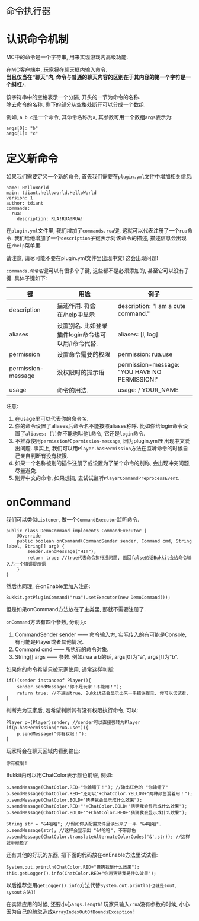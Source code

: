 <p style="font-size:24px;">命令执行器</p>

# 认识命令机制
MC中的命令是一个字符串, 用来实现游戏内高级功能.  

在MC客户端中, 玩家将在聊天框内输入命令.  
**当且仅当在“聊天”内, 命令与普通的聊天内容的区别在于其内容的第一个字符是一个斜杠`/`**.  

该字符串中的空格表示一个分隔, 开头的一节为命令的名称.  
除去命令的名称, 剩下的部分从空格处断开可以分成一个数组.  

例如, `a b c`是一个命令, 其命令名称为`a`, 其参数可用一个数组`args`表示为:  
```
args[0]: "b"
args[1]: "c"
```

# 定义新命令
如果我们需要定义一个新的命令, 首先我们需要在`plugin.yml`文件中增加相关信息:
```
name: HelloWorld
main: tdiant.helloworld.HelloWorld
version: 1
author: tdiant
commands:
  rua:
    description: RUA!RUA!RUA!
```

在`plugin.yml`文件里, 我们增加了`commands.rua`键, 这就可以代表注册了一个`rua`命令. 我们给他增加了一个`description`子键表示对该命令的描述, 描述信息会出现在`/help`菜单里.  

请注意, 请尽可能不要在plugin.yml文件里出现中文! 这会出现问题!

`commands.命令名`键可以有很多个子键, 这些都不是必须添加的, 甚至它可以没有子键. 具体子键如下:  

| 键 | 用途 | 例子 |
| -----   | -----   | ---- |
| description | 描述作用. 将会在/help中显示 |  description: "I am a cute command." |
| aliases | 设置别名. 比如登录插件login命令也可以用/l命令代替. | aliases: [l, log] |
| permission | 设置命令需要的权限 | permission: rua.use |
| permission-message | 没权限时的提示语 | permission-message: "YOU HAVE NO PERMISSION!" |
| usage | 命令的用法. | usage: /<command> YOUR_NAME |

注意:  
1. <command>在usage里可以代表你的命令名.  
2. 你的命令设置了aliases后命令名不能按照aliases称呼. 比如你给login命令设置了`aliases: [l]`你不能也叫他`l`命令, 它还是`login`命令.  
3. 不推荐使用`permission`和`permission-message`, 因为plugin.yml里出现中文爱出问题. 事实上, 我们可以用`Player.hasPermission`方法在监听命令的时候自己亲自判断有没有权限.
4. 如果一个名称被别的插件注册了或设置为了某个命令的别称, 会出现冲突问题, 尽量避免.
5. 别弄中文的命令, 如果想搞, 去试试监听`PlayerCommandPreprocessEvent`.

# onCommand
我们可以类似`Listener`, 做一个`CommandExecutor`监听命令.  

```
public class DemoCommand implements CommandExecutor {
	@Override
	public boolean onCommand(CommandSender sender, Command cmd, String label, String[] arg) {
		sender.sendMessage("HI!");
		return true; //true代表命令执行没问题, 返回false的话Bukkit会给命令输入方一个错误提示语
	}
}
```

然后也同理, 在onEnable里加入注册:  
```
Bukkit.getPluginCommand("rua").setExecutor(new DemoCommand());
```
但是如果onCommand方法放在了主类里, 那就不需要注册了.  

`onCommand`方法有四个参数, 分别为:  
1. CommandSender sender —— 命令输入方, 实际传入的有可能是Console, 有可能是Player或者其他情况.    
2. Command cmd —— 所执行的命令对象.  
3. String[] args —— 参数. 例如/rua a b的话, args[0]为"a", args[1]为"b".  

如果你的命令希望只被玩家使用, 通常这样判断:
```
if(!(sender instanceof Player)){
	sender.sendMessage("你不是玩家！不能用！");
	return true; //不返回true, Bukkit还会显示出来一串错误提示, 你可以试试看.
}
```

判断完为玩家后, 若希望判断其有没有权限执行命令, 可以:
```
Player p=(Player)sender; //sender可以直接强转为Player
if(p.hasPermission("rua.use")){
	p.sendMessage("你有权限！");
}
```
玩家将会在聊天区域内看到输出:  
```
你有权限！
```

Bukkit内可以用ChatColor表示颜色前缀, 例如:  
```
p.sendMessage(ChatColor.RED+"你输错了！"); //输出红色的 "你输错了"
p.sendMessage(ChatColor.RED+"还可以"+ChatColor.YELLOW+"两种颜色混着用！");
p.sendMessage(ChatColor.BOLD+"猜猜我会显示成什么效果");
p.sendMessage(ChatColor.RED+""+ChatColor.BOLD+"猜猜我会显示成什么效果");
p.sendMessage(ChatColor.BOLD+""+ChatColor.RED+"猜猜我会显示成什么效果");

String str = "&4哈哈"; //假如你从配置文件里读出来了一串 "&4哈哈".
p.sendMessage(str); //这样会显示出 "&4哈哈", 不带颜色
p.sendMessage(ChatColor.translateAlternateColorCodes('&',str)); //这样就带颜色了
```

还有其他的好玩的东西, 把下面的代码放在onEnable方法里试试看:  
```
System.out.println(ChatColor.RED+"猜猜我是什么效果"); 
this.getLogger().info(ChatColor.RED+"你再猜猜我是什么效果");
```
以后推荐您用`getLogger().info`方法代替`System.out.println(也就是sout、sysout方法)`!

在实际应用的时候, 还要小心`args.length`! 玩家只输入`/rua`没有参数的时候, 小心因为自己的疏忽造成`ArrayIndexOutOfBoundsException`!
